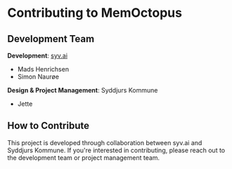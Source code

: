 # Contributing to MemOctopus

## Development Team

**Development**: [syv.ai](https://syv.ai)
- Mads Henrichsen
- Simon Naurøe

**Design & Project Management**: Syddjurs Kommune
- Jette

## How to Contribute

This project is developed through collaboration between syv.ai and Syddjurs Kommune. If you're interested in contributing, please reach out to the development team or project management team.